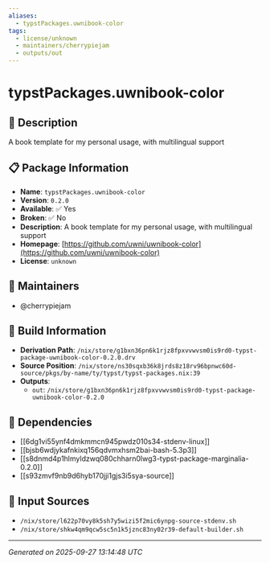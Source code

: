 ```yaml
---
aliases:
  - typstPackages.uwnibook-color
tags:
  - license/unknown
  - maintainers/cherrypiejam
  - outputs/out
---
```


# typstPackages.uwnibook-color

## 📝 Description

A book template for my personal usage, with multilingual support

## 📋 Package Information

- **Name**: `typstPackages.uwnibook-color`
- **Version**: `0.2.0`
- **Available**: ✅ Yes
- **Broken**: ✅ No
- **Description**: A book template for my personal usage, with multilingual support
- **Homepage**: [https://github.com/uwni/uwnibook-color](https://github.com/uwni/uwnibook-color)
- **License**: `unknown`
## 👥 Maintainers

- @cherrypiejam


## 🔧 Build Information

- **Derivation Path**: `/nix/store/g1bxn36pn6k1rjz8fpxvvwvsm0is9rd0-typst-package-uwnibook-color-0.2.0.drv`
- **Source Position**: `/nix/store/ns30sqxb36k8jrds8z18rv96bpnwc60d-source/pkgs/by-name/ty/typst/typst-packages.nix:39`
- **Outputs**:
  - `out`:  `/nix/store/g1bxn36pn6k1rjz8fpxvvwvsm0is9rd0-typst-package-uwnibook-color-0.2.0`

## 🔗 Dependencies

- [[6dg1vi55ynf4dmkmmcn945pwdz010s34-stdenv-linux]]
- [[bjsb6wdjykafnkixq156qdvmxhsm2bai-bash-5.3p3]]
- [[s8dnmd4p1hlmyldzwq080chharn0lwg3-typst-package-marginalia-0.2.0]]
- [[s93zmvf9nb9d6hyb170jji1gjs3i5sya-source]]

## 📁 Input Sources

- `/nix/store/l622p70vy8k5sh7y5wizi5f2mic6ynpg-source-stdenv.sh`
- `/nix/store/shkw4qm9qcw5sc5n1k5jznc83ny02r39-default-builder.sh`

---
*Generated on 2025-09-27 13:14:48 UTC*
